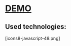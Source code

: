 # [DEMO](https://HeorhiiPluhovyi.github.io/github-search/)

## Used technologies:

[icons8-javascript-48.png]

